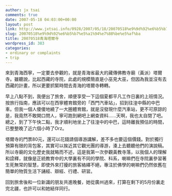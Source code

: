 ```yaml
---
author: jx tsai
comments: true
date: 2007-05-18 04:03:00+00:00
layout: post
link: http://www.jxtsai.info/0928/2007/05/18/20070518%e9%9d%92%e6%b5%b7%e5%a1%94%e7%88%be%e5%af%ba/
slug: 20070518%e9%9d%92%e6%b5%b7%e5%a1%94%e7%88%be%e5%af%ba
title: 20070518青海塔爾寺
wordpress_id: 383
categories:
- ordinary or complaints
- trip
---
```


來到青海西寧，一定要去參觀的，就是青海省最大的藏傳佛教寺廟（黃派）塔爾寺。雖聽說，比起西藏的寺院，此處的規模簡直是小巫見大巫，但因為我並沒有去西藏的計畫，所以更要抓緊時間去青海的塔爾寺轉轉。  
  


早上八點不到，我便出了旅舍，順便享受一下這個夏都平凡工作日裏的上班情況。按旅行指南，應該可以在西寧體育館旁的「西門汽車站」，招到往湟中縣的中巴車。但我一個人傻傻地繞了一大圈體育館，就是沒發現什麼汽車站，更不可原諒的是，我竟然不敢開口問人，寧可跑到網吧上網查資料......天啊，我也太自閉了吧。總之，到了下午快二點，我才順利地坐上了往湟中的中巴，這時離我預估的時間，已整整晚了近六個小時了Orz。  
  
塔爾寺的門票80元，還可以花錢請個導游講解，差不多也要這個價錢。對於獨行預算有限的背包客，其實可以挨近其它觀光團的導游，湊上去聽聽他們的演說稿。 所以寺廟的文化歷史我就略而不述，這是我第一次參觀黃教寺落，以我個人的理解和詮釋，就像是正統教育中的大學裏有不同的學院、科系，喇嘛們在寺院裏參習著生死無常的智慧，即使外來打擾的旅客絡繹不絕，專注於佛學的喇嘛們仍然依舊在簡單的物質生活下誦經、辯經、行禮、研習。  
  
回到旅舍後和一位新識的朋友共進晚餐，她從廣州過來，打算在剩下的5月份裏走完北疆，也許可以和她結伴同行。
